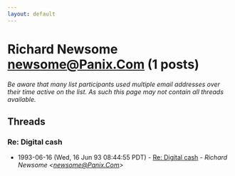 ```yaml
---
layout: default
---
```


# Richard Newsome <newsome@Panix.Com> (1 posts)

_Be aware that many list participants used multiple email addresses over their time active on the list. As such this page may not contain all threads available._

## Threads

### Re: Digital cash
+ 1993-06-16 (Wed, 16 Jun 93 08:44:55 PDT) - [Re: Digital cash](/archive/1993/06/ed3f56f12943754e29773b6453aedd2490e9538f054fbbef873ed5381522a8ae) - _Richard Newsome \<newsome@Panix.Com\>_

